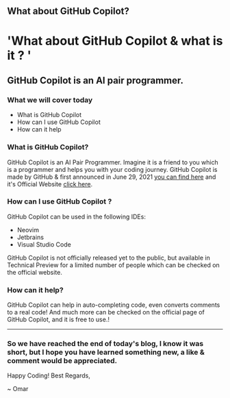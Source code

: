 ## What about GitHub Copilot?

# 'What about GitHub Copilot & what is it ? '

## GitHub Copilot is an AI pair programmer. 

### What we will cover today


- What is GitHub Copilot
- How can I use GitHub Copilot
- How can it help

### What is GitHub Copilot?

GitHub Copilot is an AI Pair Programmer. Imagine it is a friend to you which is a programmer and helps you with your coding journey. GitHub Copilot is made by GitHub & first announced in June 29, 2021  [you can find here](https://github.blog/2021-06-29-introducing-github-copilot-ai-pair-programmer/) and it's Official Website  [click here](https://copilot.github.com/).

### How can I use GitHub Copilot ?

GitHub Copilot can be used in the following IDEs:

- Neovim
- Jetbrains
- Visual Studio Code

GitHub Copilot is not officially released yet to the public, but available in Technical Preview for a limited number of people which can be checked on the official website.

### How can it help?

GitHub Copilot can help in auto-completing code, even converts comments to a real code! And much more can be checked on the official page of GitHub Copilot, and it is free to use.!

_________________________________________________________________________________________

### So we have reached the end of today's blog, I know it was short, but I hope you have learned something new, a like & comment would be appreciated.

Happy Coding! Best Regards,

~ Omar